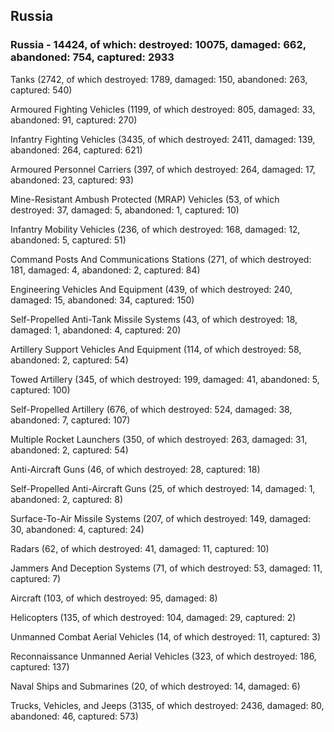 
 
 ## Russia
 
 ### Russia - 14424, of which: destroyed: 10075, damaged: 662, abandoned: 754, captured: 2933

 

 

 Tanks (2742, of which destroyed: 1789, damaged: 150, abandoned: 263, captured: 540)

 Armoured Fighting Vehicles (1199, of which destroyed: 805, damaged: 33, abandoned: 91, captured: 270)

 Infantry Fighting Vehicles (3435, of which destroyed: 2411, damaged: 139, abandoned: 264, captured: 621)

 Armoured Personnel Carriers (397, of which destroyed: 264, damaged: 17, abandoned: 23, captured: 93)

 Mine-Resistant Ambush Protected (MRAP) Vehicles (53, of which destroyed: 37, damaged: 5, abandoned: 1, captured: 10)

 Infantry Mobility Vehicles (236, of which destroyed: 168, damaged: 12, abandoned: 5, captured: 51)

 Command Posts And Communications Stations (271, of which destroyed: 181, damaged: 4, abandoned: 2, captured: 84)

 Engineering Vehicles And Equipment (439, of which destroyed: 240, damaged: 15, abandoned: 34, captured: 150)

 Self-Propelled Anti-Tank Missile Systems (43, of which destroyed: 18, damaged: 1, abandoned: 4, captured: 20)

 Artillery Support Vehicles And Equipment (114, of which destroyed: 58, abandoned: 2, captured: 54)

 Towed Artillery (345, of which destroyed: 199, damaged: 41, abandoned: 5, captured: 100)

 Self-Propelled Artillery (676, of which destroyed: 524, damaged: 38, abandoned: 7, captured: 107)

 Multiple Rocket Launchers (350, of which destroyed: 263, damaged: 31, abandoned: 2, captured: 54)

 Anti-Aircraft Guns (46, of which destroyed: 28, captured: 18)

 Self-Propelled Anti-Aircraft Guns (25, of which destroyed: 14, damaged: 1, abandoned: 2, captured: 8)

 Surface-To-Air Missile Systems (207, of which destroyed: 149, damaged: 30, abandoned: 4, captured: 24)

 Radars (62, of which destroyed: 41, damaged: 11, captured: 10)

 Jammers And Deception Systems (71, of which destroyed: 53, damaged: 11, captured: 7)

 Aircraft (103, of which destroyed: 95, damaged: 8)

 Helicopters (135, of which destroyed: 104, damaged: 29, captured: 2)

 Unmanned Combat Aerial Vehicles (14, of which destroyed: 11, captured: 3)

 Reconnaissance Unmanned Aerial Vehicles (323, of which destroyed: 186, captured: 137)

 Naval Ships and Submarines (20, of which destroyed: 14, damaged: 6)

 Trucks, Vehicles, and Jeeps (3135, of which destroyed: 2436, damaged: 80, abandoned: 46, captured: 573)

